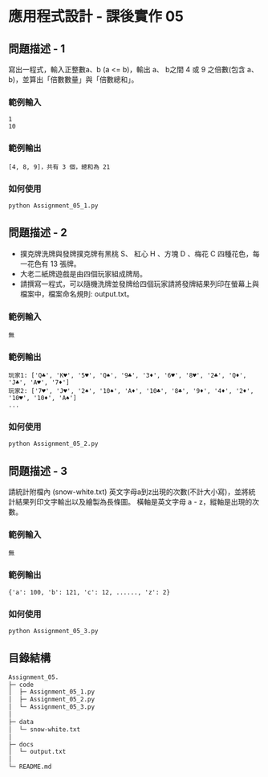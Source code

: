 # 應用程式設計 - 課後實作 05

## 問題描述 - 1
寫出一程式，輸入正整數a、b (a <= b)，輸出 a、 b之間 4 或 9 之倍數(包含 a、b)，並算出「倍數數量」與「倍數總和」。

### 範例輸入
```
1
10
```
### 範例輸出
```
[4, 8, 9]，共有 3 個，總和為 21
```
### 如何使用
```bash
python Assignment_05_1.py
```
## 問題描述 - 2
- 撲克牌洗牌與發牌撲克牌有黑桃 S、 紅心 H 、方塊 D 、梅花 C 四種花色，每一花色有 13 張牌。
- 大老二紙牌遊戲是由四個玩家組成牌局。
- 請撰寫一程式，可以隨機洗牌並發牌给四個玩家請將發牌結果列印在螢幕上與檔案中，檔案命名規則: output.txt。
### 範例輸入
```
無
```
### 範例輸出
```
玩家1: ['Q♣', 'K♥', '5♥', 'Q♠', '9♣', '3♦', '6♥', '8♥', '2♣', 'Q♦', 'J♣', 'A♥', '7♦']
玩家2: ['7♥', 'J♥', '2♠', '10♠', 'A♦', '10♣', '8♣', '9♦', '4♦', '2♦', '10♥', '10♦', 'A♠']
...
```
### 如何使用
```bash
python Assignment_05_2.py
```
## 問題描述 - 3
請統計附檔內 (snow-white.txt) 英文字母a到z出現的次數(不計大小寫)，並將統計結果列印文字輸出以及繪製為長條圖。 橫軸是英文字母 a - z，縱軸是出現的次數。
### 範例輸入
```
無
```
### 範例輸出
```
{'a': 100, 'b': 121, 'c': 12, ......, 'z': 2}
```
### 如何使用
```bash
python Assignment_05_3.py
```

## 目錄結構
```bash
Assignment_05.
├─ code
│  ├─ Assignment_05_1.py
│  ├─ Assignment_05_2.py
│  └─ Assignment_05_3.py
│
├─ data
│  └─ snow-white.txt
│
├─ docs
│  └─ output.txt
│
└─ README.md
```